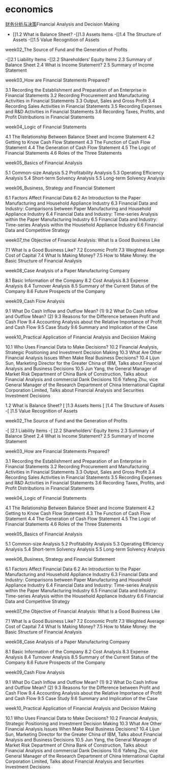  # economics
[财务分析与决策](https://courses.edx.org/courses/course-v1:TsinghuaX+80512073x+1T2016/course/)Financial Analysis and Decision Making


- []1.2 What is Balance Sheet?
-[]1.3 Assets Items
-[]1.4 The Structure of Assets
-[]1.5 Value Recognition of Assets

week02_The Source of Fund and the Generation of Profits

-[]2.1 Liability Items
-[]2.2 Shareholders’ Equity Items
2.3 Summary of Balance Sheet
2.4 What is Income Statement?
2.5 Summary of Income Statement

week03_How are Financial Statements Prepared?

3.1 Recording the Establishment and Preparation of an Enterprise in Financial Statements
3.2 Recording Procurement and Manufacturing Activities in Financial Statements
3.3 Output, Sales and Gross Profit
3.4 Recording Sales Activities in Financial Statements
3.5 Recording Expenses and R&D Activities in Financial Statements
3.6 Recording Taxes, Profits, and Profit Distributions in Financial Statements

week04_Logic of Financial Statements

4.1 The Relationship Between Balance Sheet and Income Statement
4.2 Getting to Know Cash Flow Statement
4.3 The Function of Cash Flow Statement
4.4 The Generation of Cash Flow Statement
4.5 The Logic of Financial Statements
4.6 Roles of the Three Statements

week05_Basics of Financial Analysis

5.1 Common-size Analysis
5.2 Profitability Analysis
5.3 Operating Efficiency Analysis
5.4 Short-term Solvency Analysis
5.5 Long-term Solvency Analysis

week06_Business, Strategy and Financial Statement

6.1 Factors Affect Financial Data
6.2 An Introduction to the Paper Manufacturing and Household Appliance Industry
6.3 Financial Data and Industry: Comparisons between Paper Manufacturing and Household Appliance Industry
6.4 Financial Data and Industry: Time-series Analysis within the Paper Manufacturing Industry
6.5 Financial Data and Industry: Time-series Analysis within the Household Appliance Industry
6.6 Financial Data and Competitive Strategy

week07_the Objective of Financial Analysis: What Is a Good Business Like

7.1 What Is a Good Business Like?
7.2 Economic Profit
7.3 Weighted Average Cost of Capital
7.4 What Is Making Money?
7.5 How to Make Money: the Basic Structure of Financial Analysis

week08_Case Analysis of a Paper Manufacturing Company

8.1 Basic Information of the Company
8.2 Cost Analysis
8.3 Expense Analysis
8.4 Turnover Analysis
8.5 Summary of the Current Status of the Company
8.6 Future Prospects of the Company

week09_Cash Flow Analysis

9.1 What Do Cash Inflow and Outflow Mean? (1)
9.2 What Do Cash Inflow and Outflow Mean? (2)
9.3 Reasons for the Difference between Profit and Cash Flow
9.4 Accounting Analysis about the Relative Importance of Profit and Cash Flow
9.5 Case Study
9.6 Summary and Implication of the Case

week10_Practical Application of Financial Analysis and Decision Making

10.1 Who Uses Financial Data to Make Decisions?
10.2 Financial Analysis, Strategic Positioning and Investment Decision Making
10.3 What Are Other Financial Analysis Issues When Make Real Business Decisions?
10.4 Lijun Sun, Marketing Director for the Greater China of IBM, Talks about Financial Analysis and Business Decisions
10.5 Jun Yang, the General Manager of Market Risk Department of China Bank of Construction, Talks about Financial Analysis and commercial Dank Decisions
10.6 Yafeng Zhu, vice General Manager of the Research Department of China International Capital Corporation Limited, Talks about Financial Analysis and Securities Investment Decisions

1.2 What is Balance Sheet?
[ ]1.3 Assets Items
[ ]1.4 The Structure of Assets
-[ ]1.5 Value Recognition of Assets

week02_The Source of Fund and the Generation of Profits

-[ ]2.1 Liability Items
-[ ]2.2 Shareholders’ Equity Items
2.3 Summary of Balance Sheet
2.4 What is Income Statement?
2.5 Summary of Income Statement

week03_How are Financial Statements Prepared?

3.1 Recording the Establishment and Preparation of an Enterprise in Financial Statements
3.2 Recording Procurement and Manufacturing Activities in Financial Statements
3.3 Output, Sales and Gross Profit
3.4 Recording Sales Activities in Financial Statements
3.5 Recording Expenses and R&D Activities in Financial Statements
3.6 Recording Taxes, Profits, and Profit Distributions in Financial Statements

week04_Logic of Financial Statements

4.1 The Relationship Between Balance Sheet and Income Statement
4.2 Getting to Know Cash Flow Statement
4.3 The Function of Cash Flow Statement
4.4 The Generation of Cash Flow Statement
4.5 The Logic of Financial Statements
4.6 Roles of the Three Statements

week05_Basics of Financial Analysis

5.1 Common-size Analysis
5.2 Profitability Analysis
5.3 Operating Efficiency Analysis
5.4 Short-term Solvency Analysis
5.5 Long-term Solvency Analysis

week06_Business, Strategy and Financial Statement

6.1 Factors Affect Financial Data
6.2 An Introduction to the Paper Manufacturing and Household Appliance Industry
6.3 Financial Data and Industry: Comparisons between Paper Manufacturing and Household Appliance Industry
6.4 Financial Data and Industry: Time-series Analysis within the Paper Manufacturing Industry
6.5 Financial Data and Industry: Time-series Analysis within the Household Appliance Industry
6.6 Financial Data and Competitive Strategy

week07_the Objective of Financial Analysis: What Is a Good Business Like

7.1 What Is a Good Business Like?
7.2 Economic Profit
7.3 Weighted Average Cost of Capital
7.4 What Is Making Money?
7.5 How to Make Money: the Basic Structure of Financial Analysis

week08_Case Analysis of a Paper Manufacturing Company

8.1 Basic Information of the Company
8.2 Cost Analysis
8.3 Expense Analysis
8.4 Turnover Analysis
8.5 Summary of the Current Status of the Company
8.6 Future Prospects of the Company

week09_Cash Flow Analysis

9.1 What Do Cash Inflow and Outflow Mean? (1)
9.2 What Do Cash Inflow and Outflow Mean? (2)
9.3 Reasons for the Difference between Profit and Cash Flow
9.4 Accounting Analysis about the Relative Importance of Profit and Cash Flow
9.5 Case Study
9.6 Summary and Implication of the Case

week10_Practical Application of Financial Analysis and Decision Making

10.1 Who Uses Financial Data to Make Decisions?
10.2 Financial Analysis, Strategic Positioning and Investment Decision Making
10.3 What Are Other Financial Analysis Issues When Make Real Business Decisions?
10.4 Lijun Sun, Marketing Director for the Greater China of IBM, Talks about Financial Analysis and Business Decisions
10.5 Jun Yang, the General Manager of Market Risk Department of China Bank of Construction, Talks about Financial Analysis and commercial Dank Decisions
10.6 Yafeng Zhu, vice General Manager of the Research Department of China International Capital Corporation Limited, Talks about Financial Analysis and Securities Investment Decisions

